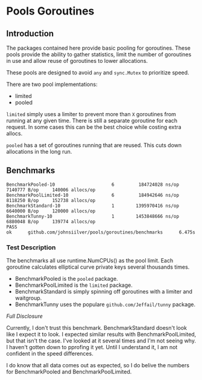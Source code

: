 # Pools Goroutines

## Introduction

The packages contained here provide basic pooling for goroutines. These pools provide the ability to gather statistics, limit the number of goroutines in use and allow reuse of goroutines to lower allocations.

These pools are designed to avoid `any` and `sync.Mutex` to prioritize speed. 

There are two pool implementations:
* limited
* pooled

`limited` simply uses a limiter to prevent more than `X` goroutines from running at any given time. There is still a separate goroutine for each request. In some cases this can be the best choice while costing extra allocs.

`pooled` has a set of goroutines running that are reused. This cuts down allocations in the long run.

## Benchmarks

```
BenchmarkPooled-10                     6         184724028 ns/op         7140777 B/op     140006 allocs/op
BenchmarkPoolLimited-10                6         184942646 ns/op         8118250 B/op     152738 allocs/op
BenchmarkStandard-10                   1        1395970416 ns/op         6640000 B/op     120000 allocs/op
BenchmarkTunny-10                      1        1453848666 ns/op         6880048 B/op     139774 allocs/op
PASS
ok      github.com/johnsiilver/pools/goroutines/benchmarks      6.475s
```

### Test Description

The benchmarks all use runtime.NumCPUs() as the pool limit. Each goroutine calculates elliptical curve private keys several thousands times.

* BenchmarkPooled is the `pooled` package.
* BenchmarkPoolLimited is the `limited` package.
* BenchmarkStandard is simply spinning off goroutines with a limiter and waitgroup.
* BenchmarkTunny uses the populare `github.com/Jeffail/tunny` package.

*Full Disclosure*

Currently, I don't trust this benchmark. BenchmarkStandard doesn't look like I expect it to look.  I expected similar results with BenchmarkPoolLimited, but that isn't the case.  I've looked at it several times and I'm not seeing why.  I haven't gotten down to pprofing it yet. Until I understand it, I am not confident in the speed differences.  

I do know that all data comes out as expected, so I do belive the numbers for BenchmarkPooled and BenchmarkPoolLimited.
